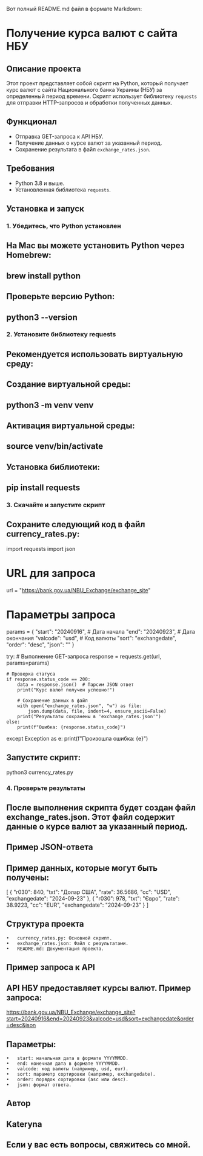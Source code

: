 Вот полный README.md файл в формате Markdown:

# Получение курса валют с сайта НБУ

## Описание проекта
Этот проект представляет собой скрипт на Python, который получает курс валют с сайта Национального банка Украины (НБУ) за определенный период времени. Скрипт использует библиотеку `requests` для отправки HTTP-запросов и обработки полученных данных.

## Функционал
- Отправка GET-запроса к API НБУ.
- Получение данных о курсе валют за указанный период.
- Сохранение результата в файл `exchange_rates.json`.

## Требования
- Python 3.8 и выше.
- Установленная библиотека `requests`.

## Установка и запуск

### 1. Убедитесь, что Python установлен
## На Mac вы можете установить Python через Homebrew:

## brew install python

## Проверьте версию Python:

## python3 --version

### 2. Установите библиотеку requests

## Рекомендуется использовать виртуальную среду:

## Создание виртуальной среды:

## python3 -m venv venv

## Активация виртуальной среды:

## source venv/bin/activate

## Установка библиотеки:

## pip install requests

### 3. Скачайте и запустите скрипт

## Сохраните следующий код в файл currency_rates.py:

import requests
import json

# URL для запроса
url = "https://bank.gov.ua/NBU_Exchange/exchange_site"

# Параметры запроса
params = {
    "start": "20240916",  # Дата начала
    "end": "20240923",    # Дата окончания
    "valcode": "usd",     # Код валюты
    "sort": "exchangedate",
    "order": "desc",
    "json": ""
}

try:
    # Выполнение GET-запроса
    response = requests.get(url, params=params)

    # Проверка статуса
    if response.status_code == 200:
        data = response.json()  # Парсим JSON ответ
        print("Курс валют получен успешно!")

        # Сохранение данных в файл
        with open("exchange_rates.json", "w") as file:
            json.dump(data, file, indent=4, ensure_ascii=False)
        print("Результаты сохранены в 'exchange_rates.json'")
    else:
        print(f"Ошибка: {response.status_code}")
except Exception as e:
    print(f"Произошла ошибка: {e}")

## Запустите скрипт:

python3 currency_rates.py

### 4. Проверьте результаты

## После выполнения скрипта будет создан файл exchange_rates.json. Этот файл содержит данные о курсе валют за указанный период.

## Пример JSON-ответа

## Пример данных, которые могут быть получены:

[
    {
        "r030": 840,
        "txt": "Долар США",
        "rate": 36.5686,
        "cc": "USD",
        "exchangedate": "2024-09-23"
    },
    {
        "r030": 978,
        "txt": "Євро",
        "rate": 38.9223,
        "cc": "EUR",
        "exchangedate": "2024-09-23"
    }
]

## Структура проекта
	•	currency_rates.py: Основной скрипт.
	•	exchange_rates.json: Файл с результатами.
	•	README.md: Документация проекта.

## Пример запроса к API

## API НБУ предоставляет курсы валют. Пример запроса:

https://bank.gov.ua/NBU_Exchange/exchange_site?start=20240916&end=20240923&valcode=usd&sort=exchangedate&order=desc&json

## Параметры:
	•	start: начальная дата в формате YYYYMMDD.
	•	end: конечная дата в формате YYYYMMDD.
	•	valcode: код валюты (например, usd, eur).
	•	sort: параметр сортировки (например, exchangedate).
	•	order: порядок сортировки (asc или desc).
	•	json: формат ответа.

## Автор
## Kateryna
## Если у вас есть вопросы, свяжитесь со мной.